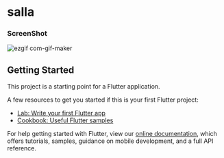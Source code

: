 # salla

### ScreenShot
![ezgif com-gif-maker](https://user-images.githubusercontent.com/58610163/127703631-c77f99b0-9db1-4f1e-8510-1765cf78dc8c.gif)

## Getting Started

This project is a starting point for a Flutter application.

A few resources to get you started if this is your first Flutter project:

- [Lab: Write your first Flutter app](https://flutter.dev/docs/get-started/codelab)
- [Cookbook: Useful Flutter samples](https://flutter.dev/docs/cookbook)

For help getting started with Flutter, view our
[online documentation](https://flutter.dev/docs), which offers tutorials,
samples, guidance on mobile development, and a full API reference.
